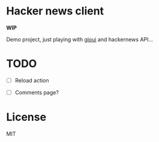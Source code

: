 # Hacker news client

**WIP**

Demo project, just playing with [gioui](https://gioui.org/) and hackernews API...



# TODO

- [ ] Reload action
- [ ] Comments page?



# License

MIT